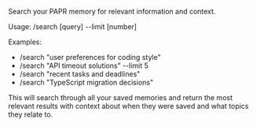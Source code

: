 Search your PAPR memory for relevant information and context.

Usage: /search [query] --limit [number]

Examples:
- /search "user preferences for coding style"
- /search "API timeout solutions" --limit 5
- /search "recent tasks and deadlines"
- /search "TypeScript migration decisions"

This will search through all your saved memories and return the most relevant results with context about when they were saved and what topics they relate to.